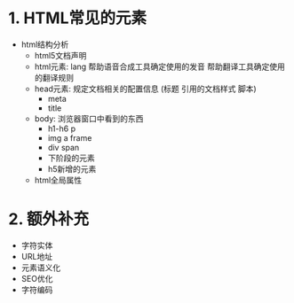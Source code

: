 # 1. HTML常见的元素
- html结构分析
  - html5文档声明 <!DOCTYPE html> 
  - html元素: <html lang="zh-CN"> lang 帮助语音合成工具确定使用的发音 帮助翻译工具确定使用的翻译规则
  - head元素: 规定文档相关的配置信息 (标题 引用的文档样式 脚本)
    - meta
    - title
  - body: 浏览器窗口中看到的东西
    - h1-h6 p
    - img a frame
    - div span
    - 下阶段的元素
    - h5新增的元素
  - html全局属性

# 2. 额外补充
- 字符实体
- URL地址
- 元素语义化
- SEO优化
- 字符编码